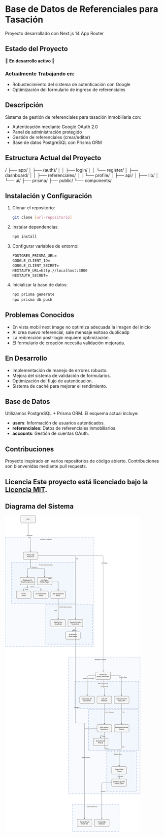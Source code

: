 # Base de Datos de Referenciales para Tasación
Proyecto desarrollado con Next.js 14 App Router

## Estado del Proyecto
🚧 **En desarrollo activo** 🚧

### Actualmente Trabajando en:
- Robustecimiento del sistema de autenticación con Google
- Optimización del formulario de ingreso de referenciales

## Descripción
Sistema de gestión de referenciales para tasación inmobiliaria con:
- Autenticación mediante Google OAuth 2.0
- Panel de administración protegido
- Gestión de referenciales (crear/editar)
- Base de datos PostgreSQL con Prisma ORM

## Estructura Actual del Proyecto

/ ├── app/ │ ├── (auth)/ │ │ ├── login/ │ │ └── register/ │ ├── dashboard/ │ │ ├── referenciales/ │ │ └── profile/ │ ├── api/ │ ├── lib/ │ └── ui/ ├── prisma/ ├── public/ └── components/

## Instalación y Configuración

1. Clonar el repositorio:
    ```bash
    git clone [url-repositorio]
    ```

2. Instalar dependencias:
    ```bash
    npm install
    ```

3. Configurar variables de entorno:
    ```
    POSTGRES_PRISMA_URL=
    GOOGLE_CLIENT_ID=
    GOOGLE_CLIENT_SECRET=
    NEXTAUTH_URL=http://localhost:3000
    NEXTAUTH_SECRET=
    ```

4. Inicializar la base de datos:
    ```bash
    npx prisma generate
    npx prisma db push
    ```

## Problemas Conocidos
- En vista mobil next image no optimiza adecuada la imagen del inicio
- Al crea nuevo referencial, sale mensaje exitoso duplicadp
- La redirección post-login requiere optimización.
- El formulario de creación necesita validación mejorada.

## En Desarrollo
- Implementación de manejo de errores robusto.
- Mejora del sistema de validación de formularios.
- Optimización del flujo de autenticación.
- Sistema de caché para mejorar el rendimiento.

## Base de Datos
Utilizamos PostgreSQL + Prisma ORM. El esquema actual incluye:
- **users**: Información de usuarios autenticados.
- **referenciales**: Datos de referenciales inmobiliarios.
- **accounts**: Gestión de cuentas OAuth.

## Contribuciones
Proyecto inspirado en varios repositorios de código abierto. Contribuciones son bienvenidas mediante pull requests.

## Licencia Este proyecto está licenciado bajo la [Licencia MIT](https://opensource.org/licenses/MIT).

## Diagrama del Sistema
![Diagrama del Sistema](public//images/diagrama_sistema.png)